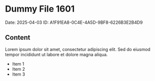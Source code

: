 # Dummy File 1601

Date: 2025-04-03
ID: A1F91EA8-0C4E-4A5D-9BF8-6226B3E2B4D9

## Content

Lorem ipsum dolor sit amet, consectetur adipiscing elit.
Sed do eiusmod tempor incididunt ut labore et dolore magna aliqua.

* Item 1
* Item 2
* Item 3
